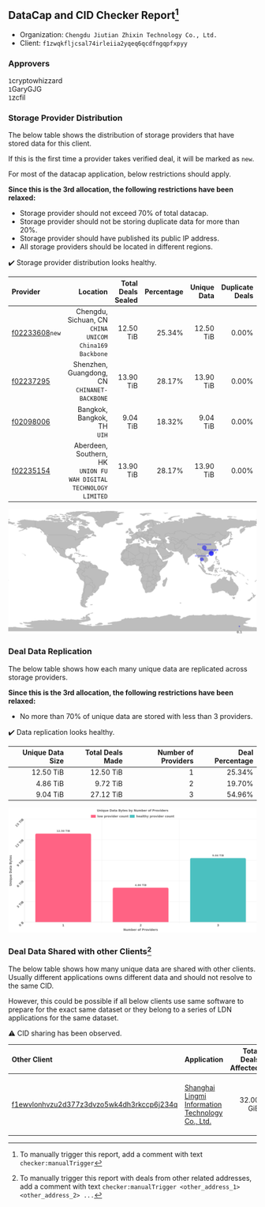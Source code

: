 ## DataCap and CID Checker Report[^1]
 - Organization: `Chengdu Jiutian Zhixin Technology Co., Ltd.`
 - Client: `f1zwqkfljcsal74irleiia2yqeq6qcdfngqpfxpyy`
### Approvers
`1`cryptowhizzard<br/>`1`GaryGJG<br/>`1`zcfil

### Storage Provider Distribution
The below table shows the distribution of storage providers that have stored data for this client.

If this is the first time a provider takes verified deal, it will be marked as `new`.

For most of the datacap application, below restrictions should apply.

**Since this is the 3rd allocation, the following restrictions have been relaxed:**
 - Storage provider should not exceed 70% of total datacap.
 - Storage provider should not be storing duplicate data for more than 20%.
 - Storage provider should have published its public IP address.
 - All storage providers should be located in different regions.

✔️ Storage provider distribution looks healthy.

| Provider                                                    |                                                             Location | Total Deals Sealed | Percentage | Unique Data | Duplicate Deals |
| :---------------------------------------------------------- | -------------------------------------------------------------------: | -----------------: | ---------: | ----------: | --------------: |
| [f02233608](https://filfox.info/en/address/f02233608)`new`  |            Chengdu, Sichuan, CN<br/>`CHINA UNICOM China169 Backbone` |          12.50 TiB |     25.34% |   12.50 TiB |           0.00% |
| [f02237295](https://filfox.info/en/address/f02237295)       |                      Shenzhen, Guangdong, CN<br/>`CHINANET-BACKBONE` |          13.90 TiB |     28.17% |   13.90 TiB |           0.00% |
| [f02098006](https://filfox.info/en/address/f02098006)       |                                       Bangkok, Bangkok, TH<br/>`UIH` |           9.04 TiB |     18.32% |    9.04 TiB |           0.00% |
| [f02235154](https://filfox.info/en/address/f02235154)       | Aberdeen, Southern, HK<br/>`UNION FU WAH DIGITAL TECHNOLOGY LIMITED` |          13.90 TiB |     28.17% |   13.90 TiB |           0.00% |

<img src="https://raw.githubusercontent.com/data-preservation-programs/filplus-checker-assets/main/filecoin-project/filecoin-plus-large-datasets/issues/1517/1692602025224.png"/>

### Deal Data Replication
The below table shows how each many unique data are replicated across storage providers.


**Since this is the 3rd allocation, the following restrictions have been relaxed:**
- No more than 70% of unique data are stored with less than 3 providers.

✔️ Data replication looks healthy.

| Unique Data Size | Total Deals Made | Number of Providers | Deal Percentage |
| ---------------: | ---------------: | ------------------: | --------------: |
|        12.50 TiB |        12.50 TiB |                   1 |          25.34% |
|         4.86 TiB |         9.72 TiB |                   2 |          19.70% |
|         9.04 TiB |        27.12 TiB |                   3 |          54.96% |

<img src="https://raw.githubusercontent.com/data-preservation-programs/filplus-checker-assets/main/filecoin-project/filecoin-plus-large-datasets/issues/1517/1692602025753.png"/>

### Deal Data Shared with other Clients[^3]
The below table shows how many unique data are shared with other clients.
Usually different applications owns different data and should not resolve to the same CID.

However, this could be possible if all below clients use same software to prepare for the exact same dataset or they belong to a series of LDN applications for the same dataset.

⚠️ CID sharing has been observed.

| Other Client                                                                                                          | Application                                                                                                                        | Total Deals Affected | Unique CIDs | Approvers                                                                                                  |
| :-------------------------------------------------------------------------------------------------------------------- | :--------------------------------------------------------------------------------------------------------------------------------- | -------------------: | ----------: | :--------------------------------------------------------------------------------------------------------- |
| [f1ewvlonhvzu2d377z3dvzo5wk4dh3rkccp6j234q](https://filfox.info/en/address/f1ewvlonhvzu2d377z3dvzo5wk4dh3rkccp6j234q) | [Shanghai Lingmi Information Technology Co\., Ltd\.](https://github.com/filecoin-project/filecoin-plus-large-datasets/issues/1485) |            32.00 GiB |           1 | `1`1ane-1<br/>`1`Chuangshi1<br/>`1`ipollo00<br/>`1`nj-steve<br/>`1`SuperChaiChai<br/>`1`sxxfuture-official |

[^1]: To manually trigger this report, add a comment with text `checker:manualTrigger`

[^2]: Deals from those addresses are combined into this report as they are specified with `checker:manualTrigger`

[^3]: To manually trigger this report with deals from other related addresses, add a comment with text `checker:manualTrigger <other_address_1> <other_address_2> ...`
